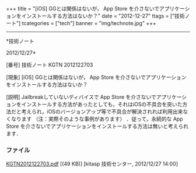 ﻿+++
title = "[iOS] GGとは関係はないが， App Store を介さないでアプリケーションをインストールする方法はないか？"
date = "2012-12-27"
ttags = ["技術ノート"]
tcategories = ["tech"]
banner = "img/technote.jpg"
+++

-----------------------------------------------------------------------------------------------------------------------------

*技術ノート

2012/12/27*


[番号]
技術ノート KGTN 2012122703

[現象]
[iOS] GGとは関係はないが， App Store
を介さないでアプリケーションをインストールする方法はないか？

[説明]
Jailbreakしていないディバイスで App Store
を介さないでアプリケーションをインストールする方法があったとしても，それはiOSの不具合を突いた方法だと考えられ，iOSのバージョンアップ等で不具合が解決されれば利用出来なくなります
（注：実際そのような事例があります） ．従って，永続的な App Store
を介さないでアプリケーションをインストールする方法は無いと考えられます．


### ファイル

 
 


[KGTN2012122703.pdf](http://techreport.kitasp.net/attachments/download/1163/KGTN2012122703.pdf)
 [(49 KB)] [kitasp 技術センター, 2012/12/27
14:00]


 


 

